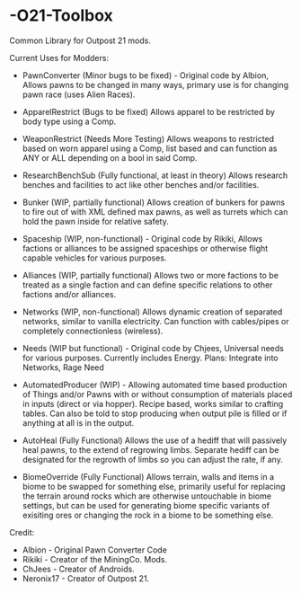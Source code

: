 # -O21-Toolbox
Common Library for Outpost 21 mods.

Current Uses for Modders:
- PawnConverter (Minor bugs to be fixed) - Original code by Albion, 
Allows pawns to be changed in many ways, primary use is for changing pawn race (uses Alien Races).

- ApparelRestrict (Bugs to be fixed)
Allows apparel to be restricted by body type using a Comp.

- WeaponRestrict (Needs More Testing)
Allows weapons to restricted based on worn apparel using a Comp, list based and can function as ANY or ALL depending on a bool in said Comp.

- ResearchBenchSub (Fully functional, at least in theory)
Allows research benches and facilities to act like other benches and/or facilities. 

- Bunker (WIP, partially functional)
Allows creation of bunkers for pawns to fire out of with XML defined max pawns, as well as turrets which can hold the pawn inside for relative safety.

- Spaceship (WIP, non-functional) - Original code by Rikiki, 
Allows factions or alliances to be assigned spaceships or otherwise flight capable vehicles for various purposes.

- Alliances (WIP, partially functional)
Allows two or more factions to be treated as a single faction and can define specific relations to other factions and/or alliances.

- Networks (WIP, non-functional)
Allows dynamic creation of separated networks, similar to vanilla electricity. Can function with cables/pipes or completely connectionless (wireless).

- Needs (WIP but functional) - Original code by Chjees, 
Universal needs for various purposes. Currently includes Energy. Plans: Integrate into Networks, Rage Need

- AutomatedProducer (WIP) - Allowing automated time based production of Things and/or Pawns with or without consumption of materials placed in inputs (direct or via hopper). Recipe based, works similar to crafting tables. Can also be told to stop producing when output pile is filled or if anything at all is in the output.

- AutoHeal (Fully Functional)
Allows the use of a hediff that will passively heal pawns, to the extend of regrowing limbs. Separate hediff can be designated for the regrowth of limbs so you can adjust the rate, if any.

- BiomeOverride (Fully Functional)
Allows terrain, walls and items in a biome to be swapped for something else, primarily useful for replacing the terrain around rocks which are otherwise untouchable in biome settings, but can be used for generating biome specific variants of exisiting ores or changing the rock in a biome to be something else.

Credit:
- Albion - Original Pawn Converter Code
- Rikiki - Creator of the MiningCo. Mods.
- ChJees - Creator of Androids.
- Neronix17 - Creator of Outpost 21.
